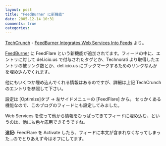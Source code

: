 ```yaml
---
layout: post
title: "FeedBurner に新機能"
date: 2005-12-14 10:31
comments: true
categories: 
---
```

<p class="entryBody">
<a href="http://www.techcrunch.com/" taget="_blank">TechCrunch</a> - <a href="http://www.techcrunch.com/2005/12/13/feedburner-integrates-web-services-into-feeds/" target="_blank">FeedBurner Integrates Web Services Into Feeds</a> より。
</p>

<p class="entryBody">
<a href="http://www.feedburner.com/" target="_blank">FeedBurner</a> に FeedFlare という新機能が追加されてます。フィードの中に、エントリに対して del.icio.us で付与されたタグとか、Technorati より取得したエントリの被リンク数とか、del.icio.us にブックマークするためのリンクなんかを埋め込んでくれます。
</p>

<p class="entryBody">
他にもいくつか埋め込んでくれる情報はあるのですが、詳細は上記 TechCrunch のエントリを参照して下さい。
</p>


<p class="entryBody">
設定は [Optimize]タブ → 左サイドメニューの [FeedFlare] から。
せっかくある機能なので、このブログのフィードにも設定してみました。
</p>

<p class="entryBody">
Web Services を使って他から情報をひっぱってきてフィードに埋め込む、というのは、他にも色々応用できそうですね。
</p>

<p class="entryBody">
<strong>追記:</strong> FeedFlare を Activate したら、フィードに本文が含まれなくなってしまった…のでとりあえず今はオフにしてます。
</p>

